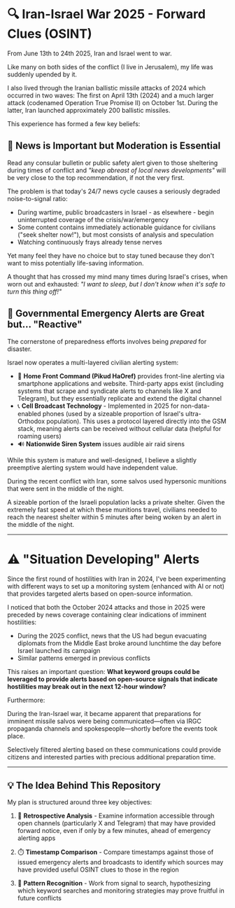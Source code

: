 # 🔍 Iran-Israel War 2025 - Forward Clues (OSINT)

From June 13th to 24th 2025, Iran and Israel went to war. 

Like many on both sides of the conflict (I live in Jerusalem), my life was suddenly upended by it. 

I also lived through the Iranian ballistic missile attacks of 2024 which occurred in two waves: The first on April 13th (2024) and a much larger attack (codenamed Operation True Promise II) on October 1st. During the latter, Iran launched approximately 200 ballistic missiles. 

This experience has formed a few key beliefs:

## 📰 News is Important but Moderation is Essential 

Read any consular bulletin or public safety alert given to those sheltering during times of conflict and *"keep abreast of local news developments"* will be very close to the top recommendation, if not the very first. 

The problem is that today's 24/7 news cycle causes a seriously degraded noise-to-signal ratio: 

- During wartime, public broadcasters in Israel - as elsewhere - begin uninterrupted coverage of the crisis/war/emergency
- Some content contains immediately actionable guidance for civilians ("seek shelter now!"), but most consists of analysis and speculation
- Watching continuously frays already tense nerves

Yet many feel they have no choice but to stay tuned because they don't want to miss potentially life-saving information.

A thought that has crossed my mind many times during Israel's crises, when worn out and exhausted: *"I want to sleep, but I don't know when it's safe to turn this thing off!"*

## 🚨 Governmental Emergency Alerts are Great but... "Reactive"

The cornerstone of preparedness efforts involves being *prepared* for disaster.

Israel now operates a multi-layered civilian alerting system: 

- 📱 **Home Front Command (Pikud HaOref)** provides front-line alerting via smartphone applications and website. Third-party apps exist (including systems that scrape and syndicate alerts to channels like X and Telegram), but they essentially replicate and extend the digital channel
- 📞 **Cell Broadcast Technology** - Implemented in 2025 for non-data-enabled phones (used by a sizeable proportion of Israel's ultra-Orthodox population). This uses a protocol layered directly into the GSM stack, meaning alerts can be received without cellular data (helpful for roaming users)
- 🔊 **Nationwide Siren System** issues audible air raid sirens

While this system is mature and well-designed, I believe a slightly preemptive alerting system would have independent value. 

During the recent conflict with Iran, some salvos used hypersonic munitions that were sent in the middle of the night. 

A sizeable portion of the Israeli population lacks a private shelter. Given the extremely fast speed at which these munitions travel, civilians needed to reach the nearest shelter within 5 minutes after being woken by an alert in the middle of the night.

---

# ⚠️ "Situation Developing" Alerts

Since the first round of hostilities with Iran in 2024, I've been experimenting with different ways to set up a monitoring system (enhanced with AI or not) that provides targeted alerts based on open-source information. 

I noticed that both the October 2024 attacks and those in 2025 were preceded by news coverage containing clear indications of imminent hostilities:
- During the 2025 conflict, news that the US had begun evacuating diplomats from the Middle East broke around lunchtime the day before Israel launched its campaign
- Similar patterns emerged in previous conflicts

This raises an important question: **What keyword groups could be leveraged to provide alerts based on open-source signals that indicate hostilities may break out in the next 12-hour window?**

Furthermore:

During the Iran-Israel war, it became apparent that preparations for imminent missile salvos were being communicated—often via IRGC propaganda channels and spokespeople—shortly before the events took place. 

Selectively filtered alerting based on these communications could provide citizens and interested parties with precious additional preparation time.

---

## 💡 The Idea Behind This Repository

My plan is structured around three key objectives:

1. 🔎 **Retrospective Analysis** - Examine information accessible through open channels (particularly X and Telegram) that may have provided forward notice, even if only by a few minutes, ahead of emergency alerting apps

2. ⏱️ **Timestamp Comparison** - Compare timestamps against those of issued emergency alerts and broadcasts to identify which sources may have provided useful OSINT clues to those in the region

3. 🧩 **Pattern Recognition** - Work from signal to search, hypothesizing which keyword searches and monitoring strategies may prove fruitful in future conflicts
